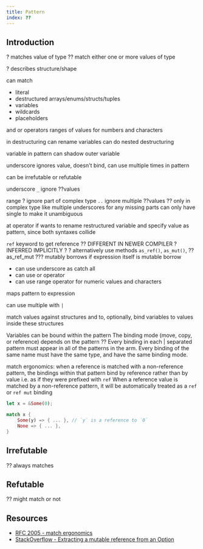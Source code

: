 ```yaml
---
title: Pattern
index: ??
---
```




## Introduction

? matches value of type
?? match either one or more values of type

? describes structure/shape

can match
- literal
- destructured arrays/enums/structs/tuples
- variables
- wildcards
- placeholders

and or operators
ranges of values for numbers and characters

in destructuring can rename variables
can do nested destructuring

variable in pattern can shadow outer variable

underscore ignores value, doesn't bind, can use multiple times in pattern

can be irrefutable or refutable

underscore
`_`
ignore ??values

range
? ignore part of complex type
`..`
ignore multiple ??values
?? only in complex type
like multiple underscores for any missing parts
can only have single to make it unambiguous

at operator if wants to rename restructured variable and specify value as pattern, since both syntaxes collide

`ref` keyword to get reference ?? DIFFERENT IN NEWER COMPILER ? INFERRED IMPLICITLY ?
? alternatively use methods `as_ref()`, `as_mut()`, ??as_ref_mut
??? mutably borrows if expression itself is mutable borrow

- can use underscore as catch all
- can use or operator
- can use range operator for numeric values and characters

maps pattern to expression

can use multiple with `|`

match values against structures and to, optionally, bind variables to values inside these structures

Variables can be bound within the pattern
The binding mode (move, copy, or reference) depends on the pattern
?? Every binding in each | separated pattern must appear in all of the patterns in the arm. Every binding of the same name must have the same type, and have the same binding mode.

match ergonomics: when a reference is matched with a non-reference pattern, the bindings within that pattern bind by reference rather than by value
i.e. as if they were prefixed with `ref`
When a reference value is matched by a non-reference pattern, it will be automatically treated as a `ref` or `ref mut` binding
```rs
let x = &Some(0);

match x {
    Some(y) => { ... }, // `y` is a reference to `0`
    None => { ... },
}
```



## Irrefutable

?? always matches

## Refutable

?? might match or not



## Resources

- [RFC 2005 - match ergonomics](https://github.com/rust-lang/rfcs/blob/master/text/2005-match-ergonomics.md)
- [StackOverflow - Extracting a mutable reference from an Option](https://stackoverflow.com/questions/69615120/extracting-a-mutable-reference-from-an-option/69616386#69616386)
